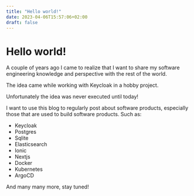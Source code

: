 ```yaml
---
title: "Hello world!"
date: 2023-04-06T15:57:06+02:00
draft: false
---
```


# Hello world!

A couple of years ago I came to realize that I want to share my software engineering knowledge and perspective with the rest of the world. 

The idea came while working with Keycloak in a hobby project.

Unfortunately the idea was never executed until today!

I want to use this blog to regularly post about software products, especially those that are used to build software products. Such as:

- Keycloak
- Postgres
- Sqlite
- Elasticsearch
- Ionic
- Nextjs
- Docker
- Kubernetes
- ArgoCD

And many many more, stay tuned!